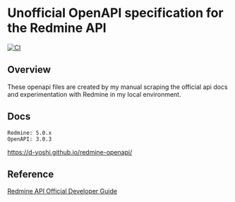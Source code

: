 # Unofficial OpenAPI specification for the Redmine API

[![CI](https://github.com/d-yoshi/redmine-openapi/actions/workflows/ci.yml/badge.svg)](https://github.com/d-yoshi/redmine-openapi/actions/workflows/ci.yml)

## Overview

These openapi files are created by my manual scraping the official api docs and experimentation with Redmine in my local environment.

## Docs

```
Redmine: 5.0.x
OpenAPI: 3.0.3
```

https://d-yoshi.github.io/redmine-openapi/

## Reference

[Redmine API Official Developer Guide](https://www.redmine.org/projects/redmine/wiki/Rest_api)
